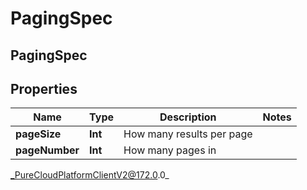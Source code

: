 # PagingSpec

## PagingSpec

## Properties

|Name | Type | Description | Notes|
|------------ | ------------- | ------------- | -------------|
| **pageSize** | **Int** | How many results per page | |
| **pageNumber** | **Int** | How many pages in | |



_PureCloudPlatformClientV2@172.0.0_
